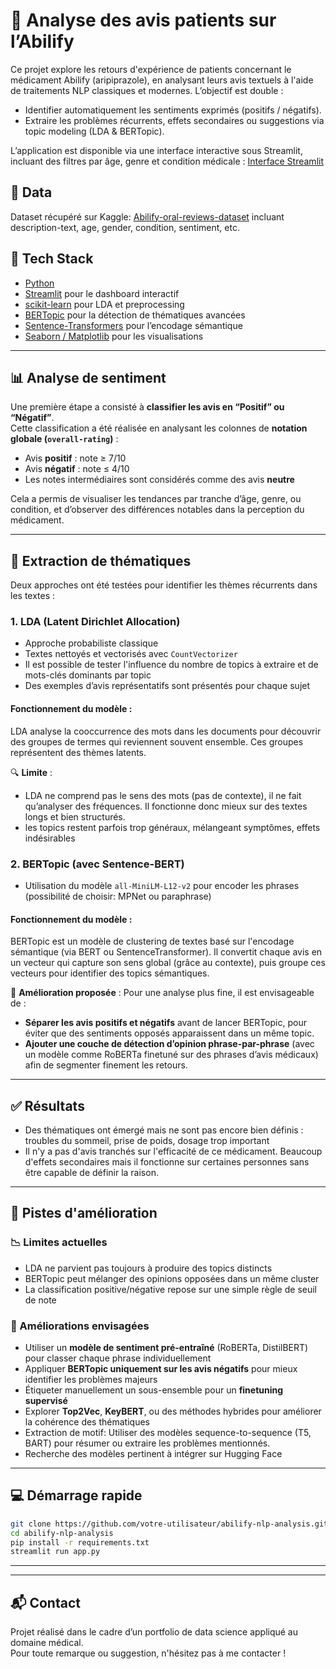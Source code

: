 
# 🧠 Analyse des avis patients sur l’Abilify

Ce projet explore les retours d'expérience de patients concernant le médicament Abilify (aripiprazole), en analysant leurs avis textuels à l'aide de traitements NLP classiques et modernes. L’objectif est double :
- Identifier automatiquement les sentiments exprimés (positifs / négatifs).
- Extraire les problèmes récurrents, effets secondaires ou suggestions via topic modeling (LDA & BERTopic).

L’application est disponible via une interface interactive sous Streamlit, incluant des filtres par âge, genre et condition médicale : [Interface Streamlit](https://bvx9kwtgop7okgxpkwv624.streamlit.app/)

## 🧰 Data
Dataset récupéré sur Kaggle: [Abilify-oral-reviews-dataset](https://www.kaggle.com/datasets/joyshil0599/abilify-oral-reviews-dataset?resource=download)
incluant description-text, age, gender, condition, sentiment, etc.

## 🧰 Tech Stack

- [Python](https://www.python.org/)
- [Streamlit](https://streamlit.io/) pour le dashboard interactif
- [scikit-learn](https://scikit-learn.org/) pour LDA et preprocessing
- [BERTopic](https://maartengr.github.io/BERTopic/) pour la détection de thématiques avancées
- [Sentence-Transformers](https://www.sbert.net/) pour l’encodage sémantique
- [Seaborn / Matplotlib](https://seaborn.pydata.org/) pour les visualisations

---

## 📊 Analyse de sentiment

Une première étape a consisté à **classifier les avis en “Positif” ou “Négatif”**.  
Cette classification a été réalisée en analysant les colonnes de **notation globale (`overall-rating`)** :

- Avis **positif** : note ≥ 7/10
- Avis **négatif** : note ≤ 4/10
- Les notes intermédiaires sont considérés comme des avis **neutre**

Cela a permis de visualiser les tendances par tranche d’âge, genre, ou condition, et d’observer des différences notables dans la perception du médicament.

---

## 🧵 Extraction de thématiques

Deux approches ont été testées pour identifier les thèmes récurrents dans les textes :

### 1. LDA (Latent Dirichlet Allocation)

- Approche probabiliste classique
- Textes nettoyés et vectorisés avec `CountVectorizer`
- Il est possible de tester l'influence du nombre de topics à extraire et de mots-clés dominants par topic
- Des exemples d’avis représentatifs sont présentés pour chaque sujet

#### Fonctionnement du modèle :
LDA analyse la cooccurrence des mots dans les documents pour découvrir des groupes de termes qui reviennent souvent ensemble. Ces groupes représentent des thèmes latents.

🔍 **Limite** : 
- LDA ne comprend pas le sens des mots (pas de contexte), il ne fait qu’analyser des fréquences. Il fonctionne donc mieux sur des textes longs et bien structurés.
- les topics restent parfois trop généraux, mélangeant symptômes, effets indésirables

### 2. BERTopic (avec Sentence-BERT)

- Utilisation du modèle `all-MiniLM-L12-v2` pour encoder les phrases (possibilité de choisir: MPNet ou paraphrase)

#### Fonctionnement du modèle :
BERTopic est un modèle de clustering de textes basé sur l'encodage sémantique (via BERT ou SentenceTransformer).
Il convertit chaque avis en un vecteur qui capture son sens global (grâce au contexte), puis groupe ces vecteurs pour identifier des topics sémantiques.

📌 **Amélioration proposée** :
Pour une analyse plus fine, il est envisageable de :

- **Séparer les avis positifs et négatifs** avant de lancer BERTopic, pour éviter que des sentiments opposés apparaissent dans un même topic.
- **Ajouter une couche de détection d’opinion phrase-par-phrase** (avec un modèle comme RoBERTa finetuné sur des phrases d’avis médicaux) afin de segmenter finement les retours.

---

## ✅ Résultats

- Des thématiques ont émergé mais ne sont pas encore bien définis : troubles du sommeil, prise de poids, dosage trop important
- Il n'y a pas d'avis tranchés sur l'efficacité de ce médicament. Beaucoup d'effets secondaires mais il fonctionne sur certaines personnes sans être capable de définir la raison.

---

## 🚧 Pistes d'amélioration

### 📉 Limites actuelles

- LDA ne parvient pas toujours à produire des topics distincts
- BERTopic peut mélanger des opinions opposées dans un même cluster
- La classification positive/négative repose sur une simple règle de seuil de note

### 🚀 Améliorations envisagées

- Utiliser un **modèle de sentiment pré-entraîné** (RoBERTa, DistilBERT) pour classer chaque phrase individuellement
- Appliquer **BERTopic uniquement sur les avis négatifs** pour mieux identifier les problèmes majeurs
- Étiqueter manuellement un sous-ensemble pour un **finetuning supervisé**
- Explorer **Top2Vec**, **KeyBERT**, ou des méthodes hybrides pour améliorer la cohérence des thématiques
- Extraction de motif: Utiliser des modèles sequence-to-sequence (T5, BART) pour résumer ou extraire les problèmes mentionnés.
- Recherche des modèles pertinent à intégrer sur Hugging Face

---

## 💻 Démarrage rapide

```bash
git clone https://github.com/votre-utilisateur/abilify-nlp-analysis.git
cd abilify-nlp-analysis
pip install -r requirements.txt
streamlit run app.py
```

---


---

## 📬 Contact

Projet réalisé dans le cadre d’un portfolio de data science appliqué au domaine médical.  
Pour toute remarque ou suggestion, n'hésitez pas à me contacter !
